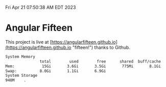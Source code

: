 Fri Apr 21 07:50:38 AM EDT 2023

# Angular Fifteen


This project is live at [https://angularfifteen.github.io](https://angularfifteen.github.io "fifteen!") thanks to Github.

```bash
System Memory
               total        used        free      shared  buff/cache   available
Mem:            15Gi       3.6Gi       3.5Gi       775Mi       8.1Gi        10Gi
Swap:          8.0Gi       1.1Gi       6.9Gi
System Storage
940M	.
```
